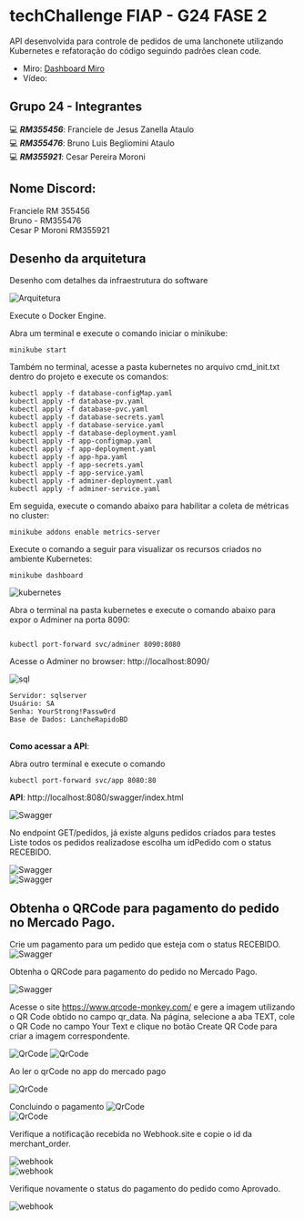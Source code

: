 # techChallenge FIAP - G24 FASE 2

API desenvolvida para controle de pedidos de uma lanchonete utilizando Kubernetes e refatoração do código seguindo padrões clean code.


- Miro: [Dashboard Miro](https://miro.com/app/board/uXjVKQl5ank=/?share_link_id=2259608060)
- Vídeo: 


## Grupo 24 - Integrantes
💻 *<b>RM355456</b>*: Franciele de Jesus Zanella Ataulo </br>
💻 *<b>RM355476</b>*: Bruno Luis Begliomini Ataulo </br>
💻 *<b>RM355921</b>*: Cesar Pereira Moroni </br>


## Nome Discord:
Franciele RM 355456</br>
Bruno - RM355476</br>
Cesar P Moroni RM355921</br>

## Desenho da arquitetura

Desenho com detalhes da infraestrutura do software

![Arquitetura](assets/diagrama.png)



Execute o Docker Engine.

Abra um terminal e execute o comando iniciar o minikube:


```
minikube start

```


Também no terminal, acesse a pasta kubernetes no arquivo cmd_init.txt dentro do projeto e execute os comandos:

```
kubectl apply -f database-configMap.yaml
kubectl apply -f database-pv.yaml
kubectl apply -f database-pvc.yaml
kubectl apply -f database-secrets.yaml
kubectl apply -f database-service.yaml
kubectl apply -f database-deployment.yaml
kubectl apply -f app-configmap.yaml
kubectl apply -f app-deployment.yaml
kubectl apply -f app-hpa.yaml
kubectl apply -f app-secrets.yaml
kubectl apply -f app-service.yaml
kubectl apply -f adminer-deployment.yaml
kubectl apply -f adminer-service.yaml

```

Em seguida, execute o comando abaixo para habilitar a coleta de métricas no cluster:


```
minikube addons enable metrics-server

```


Execute o comando a seguir para visualizar os recursos criados no ambiente Kubernetes:


```
minikube dashboard

```


![kubernetes](assets/imagem15.png)


Abra o terminal na pasta kubernetes e execute o comando abaixo para expor o Adminer na porta 8090:


```

kubectl port-forward svc/adminer 8090:8080

```

Acesse o Adminer no browser: http://localhost:8090/

![sql](assets/imagem14.png)


```
Servidor: sqlserver
Usuário: SA
Senha: YourStrong!Passw0rd
Base de Dados: LancheRapidoBD

```

 
</br>
<b>Como acessar a API</b>:
</br>



Abra outro terminal e execute o comando

```
kubectl port-forward svc/app 8080:80

```
 
<b>API</b>: http://localhost:8080/swagger/index.html
</br>

![Swagger](assets/imagem1.png)



No endpoint GET/pedidos, já existe alguns pedidos criados para testes</br>
Liste todos os pedidos realizadose escolha um idPedido com o status RECEBIDO.


![Swagger](assets/imagem2.png)</br>
![Swagger](assets/imagem3.png)



## Obtenha o QRCode para pagamento do pedido no Mercado Pago.

Crie um pagamento para um pedido que esteja com o status RECEBIDO.
![Swagger](assets/imagem4.png)


Obtenha o QRCode para pagamento do pedido no Mercado Pago.

![Swagger](assets/imagem5.png)

Acesse o site https://www.qrcode-monkey.com/ e gere a imagem utilizando o QR Code obtido no campo qr_data. Na página, selecione a aba TEXT, cole o QR Code no campo Your Text e clique no botão Create QR Code para criar a imagem correspondente.

![QrCode](assets/imagem6.png)
![QrCode](assets/imagem7.png)

Ao ler  o qrCode no app do mercado pago

![QrCode](assets/imagem8.png)</br>

Concluindo o pagamento
![QrCode](assets/imagem9.png)</br>
![QrCode](assets/imagem10.png)


Verifique a notificação recebida no Webhook.site e copie o id da merchant_order.

![webhook](assets/imagem11.png)</br>
![webhook](assets/imagem12.png)

Verifique novamente o status do pagamento do pedido como Aprovado.

![webhook](assets/imagem13.png)

</br>
</br>










